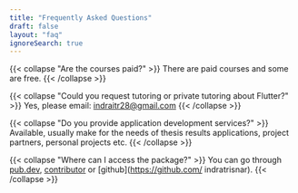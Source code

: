```yaml
---
title: "Frequently Asked Questions"
draft: false
layout: "faq"
ignoreSearch: true
---
```


{{< collapse "Are the courses paid?" >}}
There are paid courses and some are free.
{{< /collapse >}}

{{< collapse "Could you request tutoring or private tutoring about Flutter?" >}}
Yes, please email: indraitr28@gmail.com
{{< /collapse >}}

{{< collapse "Do you provide application development services?" >}}
Available, usually make for the needs of thesis results applications, project partners, personal projects etc.
{{< /collapse >}}

{{< collapse "Where can I access the package?" >}}
You can go through [pub.dev](https://pub.dev), [contributor](https://pub.dev/publishers/indratrisnar.com/packages) or [github](https://github.com/ indratrisnar).
{{< /collapse >}}
